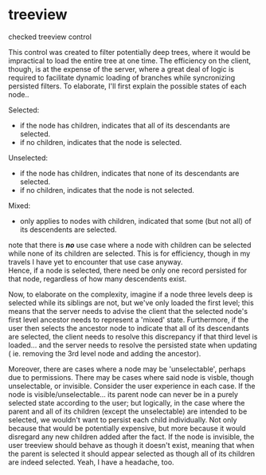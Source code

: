 treeview
========

checked treeview control

This control was created to filter potentially deep trees, where it would be impractical to load the entire tree at one time.  The efficiency on the client, though, is at the expense of the server, where a great deal of logic
is required to facilitate dynamic loading of branches while syncronizing persisted filters.  To elaborate, I'll first
explain the possible states of each node..

Selected: 
- if the node has children, indicates that all of its descendants are selected.
- if no children, indicates that the node is selected.

Unselected:
- if the node has children, indicates that none of its descendants are selected.
- if no children, indicates that the node is not selected.

Mixed:
- only applies to nodes with children, indicated that some (but not all) of its descendents are selected.

note that there is ***no*** use case where a node with children can be selected while none of its children are selected.
This is for efficiency, though in my travels I have yet to encounter that use case anyway.  
Hence, if a node is selected, there need be only one record persisted for that node, regardless of how many descendents exist.

Now, to elaborate on the complexity, imagine if a node three levels deep is selected while its siblings are not, but we've only loaded the first level; this means that the server needs to advise the client that the selected node's first level ancestor needs to represent a 'mixed' state.  Furthermore, if the user then selects the ancestor node to indicate that all of its descendants are selected, the client needs to resolve this discrepancy if that third level is loaded... and the server needs to resolve the persisted state when updating ( ie. removing the 3rd level node and adding the ancestor).

Moreover, there are cases where a node may be 'unselectable', perhaps due to permissions.  There may be cases where said node is visble, though unselectable, or invisible.  Consider the user experience in each case.  If the node is visible/unselectable... its parent node can never be in a purely selected state according to the user; but logically, in the case where the parent and all of its children (except the unselectable) are intended to be selected, we wouldn't want to persist each child individually.  Not only because that would be potentially expensive, but more because it would disregard any new children added after the fact.  If the node is invisible, the user treeview should behave as though it doesn't exist, meaning that when the parent is selected it should appear selected as though all of its children are indeed selected.  Yeah, I have a headache, too.
